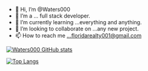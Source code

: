 - 👋 Hi, I’m @Waters000
- 👀 I’m a ... full stack developer.
- 🌱 I’m currently learning ...everything and anything.  
- 💞️ I’m looking to collaborate on ...any new project.
- 📫 How to reach me ...floridarealty001@gmail.com

[![Waters000 GitHub stats](https://github-readme-stats.vercel.app/api?username=waters000)](https://github.com/waters000/github-readme-stats)

[![Top Langs](https://github-readme-stats.vercel.app/api/top-langs/?username=waters000)](https://github.com/anuraghazra/github-readme-stats)




<!---
Waters000/Waters000 is a ✨ special ✨ repository because its `README.md` (this file) appears on your GitHub profile.
You can click the Preview link to take a look at your changes.
--->
